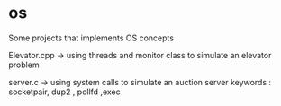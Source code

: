 # os
Some projects that implements OS concepts

Elevator.cpp -> using threads and monitor class to simulate an elevator problem 

server.c -> using system calls to simulate an auction server keywords : socketpair, dup2 , pollfd ,exec
